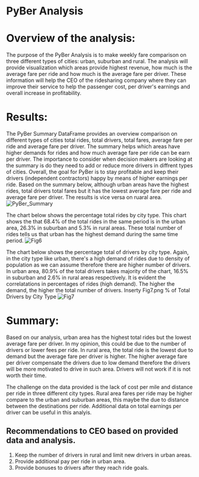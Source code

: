 # PyBer Analysis


# Overview of the analysis: 
The purpose of the PyBer Analysis is to make weekly fare comparison on three different types of cities: urban, suburban and rural. The analysis will provide visualization which areas provide highest revenue, how much is the average fare per ride and how much is the average fare per driver. These information will help the CEO of the ridesharing company where they can improve their service to help the passenger cost, per driver's earnings and overall increase in profitability.


# Results: 
The PyBer Summary DataFrame provides an overview comparison on different types of cities total rides, total drivers, total fares, average fare per ride and average fare per driver. The summary helps which areas have higher demands for rides and how much average fare per ride can be earn per driver. The importance to consider when decision makers are looking at the summary is do they need to add or reduce more drivers in diffrent types of cities. Overall, the goal for PyBer is to stay profitable and keep their drivers (independent contractors) happy by means of higher earnings per ride. Based on the summary below, although urban areas have the highest rides, total drivers total fares but it has the lowest average fare per ride and average fare per driver. The results is vice versa on ruaral area. 
![PyBer_Summary](https://user-images.githubusercontent.com/106283411/180624396-82f34bea-1a6a-4d2a-b764-50712f5dd16d.png)



The chart below shows the percentage total rides by city type. This chart shows the that 68.4% of the total rides in the same period is in the urban area, 26.3% in suburban and 5.3% in rural areas. These total number of rides tells us that urban has the highest demand during the same time period. 
![Fig6](https://user-images.githubusercontent.com/106283411/180624405-f6d81a4f-f647-447c-9bd6-7dd203554acc.png)




The chart below shows the percentage total of drivers by city type. Again, in the city type like urban, there's a high demand of rides due to density of population as we can assume therefore there are higher number of drivers. In urban area, 80.9% of the total drivers takes majority of the chart, 16.5% in suburban and 2.6% in rural areas respectively. It is evident the correlatations in percentages of rides (high demand). The higher the demand, the higher the total number of drivers. 
Inserty Fig7.png % of Total  Drivers by City Type
![Fig7](https://user-images.githubusercontent.com/106283411/180624411-aa0cd8d2-40b4-4bb8-9bb7-94eb11569b9b.png)



# Summary: 
Based on our analysis, urban area has the highest total rides but the lowest average fare per driver. In my opinion, this could be due to the number of drivers or lower fees per ride. In rural area, the total ride is the lowest due to demand but the average fare per driver is higher. The higher average fare per driver compensate the drivers due to low demand therefore the drivers will be more motivated to drive in such area. Drivers will not work if it is not worth their time. 

The challenge on the data provided is the lack of cost per mile and distance per ride in three different city types. Rural area fares per ride may be higher compare to the urban and suburban areas, this maybe the due to distance between the destinations per ride. Additional data on total earnings per driver can be useful in this analyis.


## Recommendations to CEO based on provided data and analysis.
1. Keep the number of drivers in rural and limit new drivers in urban areas.
2. Provide additional pay per ride in urban area.
3. Provide bonuses to drivers after they reach ride goals. 

